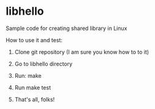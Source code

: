libhello
========

Sample code for creating shared library in Linux

How to use it and test:

1) Clone git repository (I am sure you know how to to it)

2) Go to libhello directory

3) Run: make

4) Run make test

5) That's all, folks!